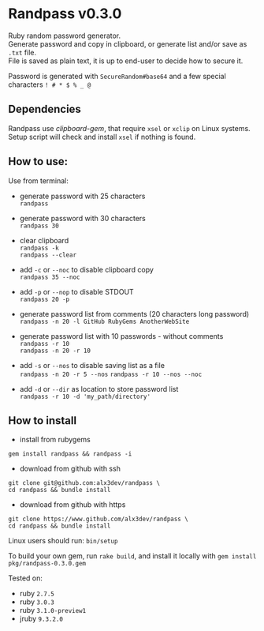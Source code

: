 # Randpass v0.3.0

Ruby random password generator.  
Generate password and copy in clipboard, or generate list and/or save as `.txt` file.  
File is saved as plain text, it is up to end-user to decide how to secure it.  

Password is generated with `SecureRandom#base64` and a few special characters `! # * $ % _ @`  


## Dependencies

Randpass use _clipboard-gem_, that require `xsel` or `xclip` on Linux systems.  
Setup script will check and install `xsel` if nothing is found.


## How to use:

 Use from terminal:  

 - generate password with 25 characters  
   `randpass`  

 - generate password with 30 characters  
   `randpass 30`  

 - clear clipboard  
   `randpass -k`  
   `randpass --clear`  

 - add `-c` or `--noc` to disable clipboard copy  
    `randpass 35 --noc`  

 - add `-p` or `--nop` to disable STDOUT  
    `randpass 20 -p`  
    
 - generate password list from comments (20 characters long password)  
    `randpass -n 20 -l GitHub RubyGems AnotherWebSite`  

 - generate password list with 10 passwords - without comments  
    `randpass -r 10`  
    `randpass -n 20 -r 10`  

 - add `-s` or `--nos` to disable saving list as a file  
    `randpass -n 20 -r 5 --nos` 
    `randpass -r 10 --nos --noc`  

 - add `-d` or `--dir` as location to store password list  
    `randpass -r 10 -d 'my_path/directory'`  




## How to install

 - install from rubygems

```
gem install randpass && randpass -i
```
 - download from github with ssh

```
git clone git@github.com:alx3dev/randpass \
cd randpass && bundle install
```
 - download from github with https

```
git clone https://www.github.com/alx3dev/randpass \
cd randpass && bundle install
```  
Linux users should run: `bin/setup`  

To build your own gem, run `rake build`, and install it locally with `gem install pkg/randpass-0.3.0.gem`


Tested on:
 - ruby `2.7.5`
 - ruby `3.0.3`
 - ruby `3.1.0-preview1`
 - jruby `9.3.2.0`
